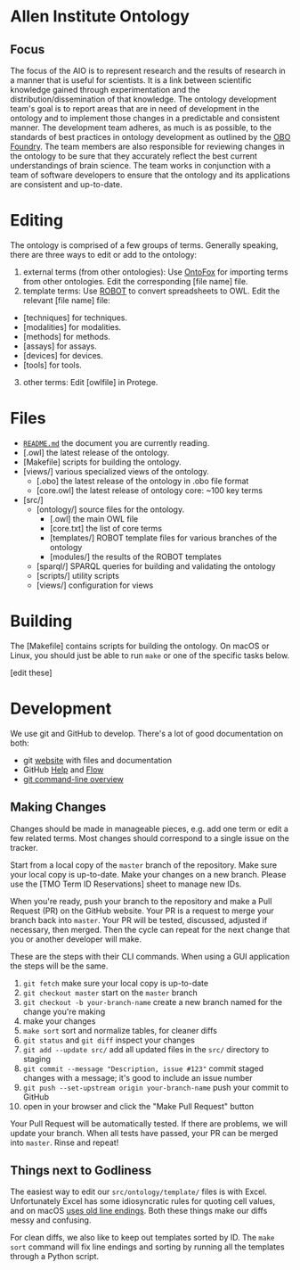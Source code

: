 # Allen Institute Ontology

## Focus 

The focus of the AIO is to represent research and the results of research in a manner that is useful for scientists. It is a link between scientific knowledge gained through experimentation and the distribution/dissemination of that knowledge. The ontology development team's goal is to report areas that are in need of development in the ontology and to implement those changes in a predictable and consistent manner. The development team adheres, as much is as possible, to the standards of best practices in ontology development as outlined by the [OBO Foundry](obofoundry.org). The team members are also responsible for reviewing changes in the ontology to be sure that they accurately reflect the best current understandings of brain science. The team works in conjunction with a team of software developers to ensure that the ontology and its applications are consistent and up-to-date. 

# Editing
The ontology is comprised of a few groups of terms. Generally speaking, there are three ways to edit or add to the ontology: 

1. external terms (from other ontologies): Use [OntoFox](http://ontofox.hegroup.org) for importing terms from other ontologies. Edit the corresponding [file name] file. 
2. template terms: Use [ROBOT](http://robot.obolibrary.org/template) to convert spreadsheets to OWL. Edit the relevant [file name] file:
  - [techniques] for techniques.
  - [modalities] for modalities.
  - [methods] for methods.
  - [assays] for assays. 
  - [devices] for devices.
  - [tools] for tools.
3. other terms: Edit [owlfile] in Protege.

# Files
- [`README.md`](README.md) the document you are currently reading. 
- [.owl] the latest release of the ontology.
- [Makefile] scripts for building the ontology.
- [views/] various specialized views of the ontology.
    - [.obo] the latest release of the ontology in .obo file format
    - [core.owl] the latest release of ontology core: ~100 key terms
- [src/]
    - [ontology/] source files for the ontology.
        - [.owl] the main OWL file
        - [core.txt] the list of core terms
        - [templates/] ROBOT template files for various branches of the ontology
        - [modules/] the results of the ROBOT templates
    - [sparql/] SPARQL queries for building and validating the ontology
    - [scripts/] utility scripts
    - [views/] configuration for views

# Building

The [Makefile] contains scripts for building the ontology. On macOS or Linux, you should just be able to run `make` or one of the specific tasks below.

[edit these]

# Development

We use git and GitHub to develop. There's a lot of good documentation on both:

- git [website](https://git-scm.com) with files and documentation
- GitHub [Help](https://help.github.com) and [Flow](https://guides.github.com/introduction/flow/)
- [git command-line overview](http://dont-be-afraid-to-commit.readthedocs.io/en/latest/git/commandlinegit.html)

## Making Changes

Changes should be made in manageable pieces, e.g. add one term or edit a few related terms. Most changes should correspond to a single issue on the tracker.

Start from a local copy of the `master` branch of the repository. Make sure your local copy is up-to-date. Make your changes on a new branch. Please use the [TMO Term ID Reservations] sheet to manage new IDs.

When you're ready, push your branch to the repository and make a Pull Request (PR) on the GitHub website. Your PR is a request to merge your branch back into `master`. Your PR will be tested, discussed, adjusted if necessary, then merged. Then the cycle can repeat for the next change that you or another developer will make.

These are the steps with their CLI commands. When using a GUI application the steps will be the same.

1. `git fetch` make sure your local copy is up-to-date
2. `git checkout master` start on the `master` branch
3. `git checkout -b your-branch-name` create a new branch named for the change you're making
4. make your changes
5. `make sort` sort and normalize tables, for cleaner diffs
6. `git status` and `git diff` inspect your changes
7. `git add --update src/` add all updated files in the `src/` directory to staging
8. `git commit --message "Description, issue #123"` commit staged changes with a message; it's good to include an issue number
9. `git push --set-upstream origin your-branch-name` push your commit to GitHub
10. open <link> in your browser and click the "Make Pull Request" button

Your Pull Request will be automatically tested. If there are problems, we will update your branch. When all tests have passed, your PR can be merged into `master`. Rinse and repeat!


## Things next to Godliness

The easiest way to edit our `src/ontology/template/` files is with Excel. Unfortunately Excel has some idiosyncratic rules for quoting cell values, and on macOS [uses old line endings](http://developmentality.wordpress.com/2010/12/06/excel-2008-for-macs-csv-bug/). Both these things make our diffs messy and confusing.

For clean diffs, we also like to keep out templates sorted by ID. The `make sort` command will fix line endings and sorting by running all the templates through a Python script.

